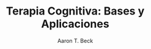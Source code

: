 ---
title: "Terapia Cognitiva: Bases y Aplicaciones"
author: "Aaron T. Beck"
description: "Un texto fundamental sobre la terapia cognitiva, que explora sus principios teóricos y aplicaciones prácticas en el tratamiento de diversos trastornos psicológicos."
coverImage: "/book-img/img-analisis-funcional-de-la-conducta.jpeg"
downloadUrl: "https://drive.google.com/file/d/1Q__SXgPmlKu9OncGGNSsUu2Plnam1GQ-/view?usp=drive_link"
tags: ["Terapia", "Cognitivo-Conductual", "Clínica"]
year: "2020"
pages: 380
language: "Español"
---